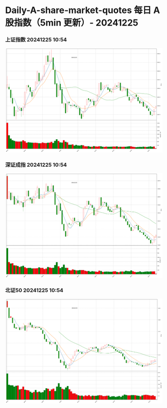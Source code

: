 
# Daily-A-share-market-quotes 每日 A 股指数（5min 更新）- 20241225

### 上证指数 20241225 10:54
![](./fig/2024/12/20241225-sh000001.png)

### 深证成指 20241225 10:54
![](./fig/2024/12/20241225-sz399001.png)

### 北证50 20241225 10:54
![](./fig/2024/12/20241225-bj899050.png)
